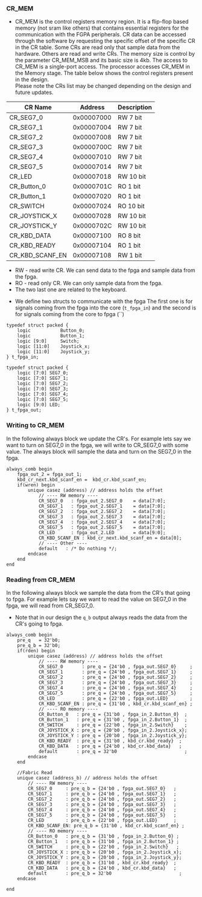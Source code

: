 ### CR_MEM
- CR_MEM is the control registers memory region. It is a flip-flop based memory (not sram like others) that contains essential registers for the communication with the FGPA peripherals. CR data can be accessed through the software by  requesting the specific offset of the specific CR in the CR table. Some CRs are read only that sample data from the hardware. Others are read and write CRs. The memory size is control by the parameter CR_MEM_MSB and its basic size is 4kb. The access to CR_MEM is a single-port access. The processor accesses CR_MEM in the Memory stage. The table below shows the control registers present in the design.   
Please note the CRs list may be changed depending on the design and future updates.    

| CR Name         | Address    | Description |
|-----------------|------------|-------------|
| CR_SEG7_0       | 0x00007000 | RW 7 bit    |
| CR_SEG7_1       | 0x00007004 | RW 7 bit    |
| CR_SEG7_2       | 0x00007008 | RW 7 bit    |
| CR_SEG7_3       | 0x0000700C | RW 7 bit    |
| CR_SEG7_4       | 0x00007010 | RW 7 bit    |
| CR_SEG7_5       | 0x00007014 | RW 7 bit    |
| CR_LED          | 0x00007018 | RW 10 bit   |
| CR_Button_0     | 0x0000701C | RO 1 bit    |
| CR_Button_1     | 0x00007020 | RO 1 bit    |
| CR_SWITCH       | 0x00007024 | RO 10 bit   |
| CR_JOYSTICK_X   | 0x00007028 | RW 10 bit   |
| CR_JOYSTICK_Y   | 0x0000702C | RW 10 bit   |
| CR_KBD_DATA     | 0x00007100 | RO 8 bit    |
| CR_KBD_READY    | 0x00007104 | RO 1 bit    |
| CR_KBD_SCANF_EN | 0x00007108 | RW 1 bit    |

* RW - read write CR. We can send data to the fpga and sample data from the fpga.
* RO - read only CR. We can only sample data from the fpga.
* The two last one are related to the keyboard.

- We define two structs to communicate with the fpga
The first one is for signals coming from the fpga into the core (`t_fpga_in`) and the second is for signals coming from the core to fpga (``)
```
typedef struct packed {
    logic           Button_0;
    logic           Button_1;
    logic [9:0]     Switch;
    logic [11:0]    Joystick_x;
    logic [11:0]    Joystick_y;
} t_fpga_in;
```

```
typedef struct packed {
    logic [7:0] SEG7_0;
    logic [7:0] SEG7_1;
    logic [7:0] SEG7_2;
    logic [7:0] SEG7_3;
    logic [7:0] SEG7_4;
    logic [7:0] SEG7_5;
    logic [9:0] LED;
} t_fpga_out;
```

### Writing to CR_MEM

In the following always block we update the CR's. For example lets say we want to turn on SEG7_0 in the fpga, we will write to CR_SEG7_0 with some value. The always block will sample the data and turn on the SEG7_0 in the fpga. 

```
always_comb begin
    fpga_out_2 = fpga_out_1; 
    kbd_cr_next.kbd_scanf_en =  kbd_cr.kbd_scanf_en;
    if(wren) begin
        unique casez (address) // address holds the offset
            // ---- RW memory ----
            CR_SEG7_0   : fpga_out_2.SEG7_0    = data[7:0];
            CR_SEG7_1   : fpga_out_2.SEG7_1    = data[7:0];
            CR_SEG7_2   : fpga_out_2.SEG7_2    = data[7:0];
            CR_SEG7_3   : fpga_out_2.SEG7_3    = data[7:0];
            CR_SEG7_4   : fpga_out_2.SEG7_4    = data[7:0];
            CR_SEG7_5   : fpga_out_2.SEG7_5    = data[7:0];
            CR_LED      : fpga_out_2.LED       = data[9:0];
            CR_KBD_SCANF_EN : kbd_cr_next.kbd_scanf_en = data[0];
            // ---- Other ----
            default   : /* Do nothing */;
        endcase
    end
end
```
### Reading from CR_MEM

In the following always block we sample the data from the CR's that going to fpga. For example lets say we want to read the value on SEG7_0 in the fpga, we will read from CR_SEG7_0. 
- Note that in our design the `q_b` output always reads the data from the CR's going to fpga. 
```
always_comb begin
    pre_q   = 32'b0;
    pre_q_b = 32'b0;
    if(rden) begin
        unique casez (address) // address holds the offset
            // ---- RW memory ----
            CR_SEG7_0       : pre_q = {24'b0 , fpga_out.SEG7_0}     ; 
            CR_SEG7_1       : pre_q = {24'b0 , fpga_out.SEG7_1}     ;
            CR_SEG7_2       : pre_q = {24'b0 , fpga_out.SEG7_2}     ;
            CR_SEG7_3       : pre_q = {24'b0 , fpga_out.SEG7_3}     ;
            CR_SEG7_4       : pre_q = {24'b0 , fpga_out.SEG7_4}     ;
            CR_SEG7_5       : pre_q = {24'b0 , fpga_out.SEG7_5}     ;
            CR_LED          : pre_q = {22'b0 , fpga_out.LED}        ;
            CR_KBD_SCANF_EN : pre_q = {31'b0 , kbd_cr.kbd_scanf_en} ;
            // ---- RO memory ----
            CR_Button_0   : pre_q = {31'b0 , fpga_in_2.Button_0}  ;
            CR_Button_1   : pre_q = {31'b0 , fpga_in_2.Button_1}  ;
            CR_SWITCH     : pre_q = {22'b0 , fpga_in_2.Switch}    ;
            CR_JOYSTICK_X : pre_q = {20'b0 , fpga_in_2.Joystick_x};
            CR_JOYSTICK_Y : pre_q = {20'b0 , fpga_in_2.Joystick_y};
            CR_KBD_READY  : pre_q = {31'b0 , kbd_cr.kbd_ready}  ;
            CR_KBD_DATA   : pre_q = {24'b0 , kbd_cr.kbd_data}   ;
            default       : pre_q = 32'b0                         ;
        endcase
    end
    
    //Fabric Read
    unique casez (address_b) // address holds the offset
        // ---- RW memory ----
        CR_SEG7_0     : pre_q_b = {24'b0 , fpga_out.SEG7_0}   ; 
        CR_SEG7_1     : pre_q_b = {24'b0 , fpga_out.SEG7_1}   ;
        CR_SEG7_2     : pre_q_b = {24'b0 , fpga_out.SEG7_2}   ;
        CR_SEG7_3     : pre_q_b = {24'b0 , fpga_out.SEG7_3}   ;
        CR_SEG7_4     : pre_q_b = {24'b0 , fpga_out.SEG7_4}   ;
        CR_SEG7_5     : pre_q_b = {24'b0 , fpga_out.SEG7_5}   ;
        CR_LED        : pre_q_b = {22'b0 , fpga_out.LED}      ;
        CR_KBD_SCANF_EN: pre_q_b = {31'b0 , kbd_cr.kbd_scanf_en} ;
        // ---- RO memory ----
        CR_Button_0   : pre_q_b = {31'b0 , fpga_in_2.Button_0} ;
        CR_Button_1   : pre_q_b = {31'b0 , fpga_in_2.Button_1} ;
        CR_SWITCH     : pre_q_b = {22'b0 , fpga_in_2.Switch}   ;
        CR_JOYSTICK_X : pre_q_b = {20'b0 , fpga_in_2.Joystick_x};
        CR_JOYSTICK_Y : pre_q_b = {20'b0 , fpga_in_2.Joystick_y};
        CR_KBD_READY  : pre_q_b = {31'b0 , kbd_cr.kbd_ready}  ;
        CR_KBD_DATA   : pre_q_b = {24'b0 , kbd_cr.kbd_data}   ;
        default       : pre_q_b = 32'b0                         ;
    endcase

end
```